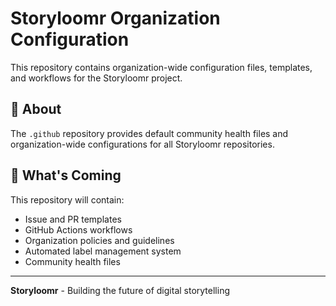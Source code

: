 # Storyloomr Organization Configuration

This repository contains organization-wide configuration files, templates, and workflows for the Storyloomr project.

## 🏢 About

The `.github` repository provides default community health files and organization-wide configurations for all Storyloomr repositories.

## 📁 What's Coming

This repository will contain:
- Issue and PR templates
- GitHub Actions workflows  
- Organization policies and guidelines
- Automated label management system
- Community health files

---

**Storyloomr** - Building the future of digital storytelling
